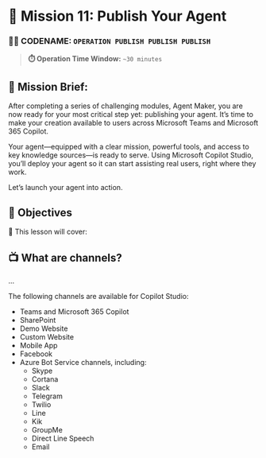 # 🚨 Mission 11: Publish Your Agent

### 🕵️‍♂️ CODENAME: `OPERATION PUBLISH PUBLISH PUBLISH`

> **⏱️ Operation Time Window:** `~30 minutes`  

## 🎯 Mission Brief:

After completing a series of challenging modules, Agent Maker, you are now ready for your most critical step yet: publishing your agent. It’s time to make your creation available to users across Microsoft Teams and Microsoft 365 Copilot.

Your agent—equipped with a clear mission, powerful tools, and access to key knowledge sources—is ready to serve. Using Microsoft Copilot Studio, you’ll deploy your agent so it can start assisting real users, right where they work.

Let’s launch your agent into action.

## 🔎 Objectives

📖 This lesson will cover:

## 📺 What are channels?

...

The following channels are available for Copilot Studio:

- Teams and Microsoft 365 Copilot
- SharePoint
- Demo Website
- Custom Website
- Mobile App
- Facebook
- Azure Bot Service channels, including:
    - Skype
    - Cortana
    - Slack
    - Telegram
    - Twilio
    - Line
    - Kik
    - GroupMe
    - Direct Line Speech
    - Email
